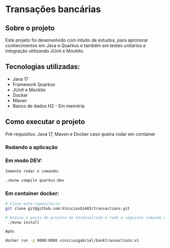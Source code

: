 # Transações bancárias

## Sobre o projeto

Este projeto foi desenvolvido com intuito de estudos, para aprimorar conhecimentos em Java e Quarkus e também em testes 
unitarios e integração utilizando JUnit e Mockito.

## Tecnologias utilizadas:
- Java 17
- Framework Quarkus
- JUnit e Mockito
- Docker
- Maven
- Banco de dados H2 - Em memória

## Como executar o projeto

Pré-requisitos: Java 17, Maven e Docker caso queira rodar em container



### Rodando a aplicação

### Em modo DEV:
```bash
Somente rodar o comando:

./mvnw compile quarkus:dev
```
### Em container docker:
```bash
# Clone este repositório
git clone git@github.com:ViniciusG1403/transactions.git

# Acesse a pasta do projeto no terminal/cmd e rode o seguinte comando estando na pasta raiz do projeto
 ./mvnw install

Após

docker run -p 8080:8080 viniciusgabriel/banktransactions:v1
```

